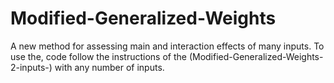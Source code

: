 # Modified-Generalized-Weights
A new method for assessing main and interaction effects of many inputs.
To use the, code follow the instructions of the (Modified-Generalized-Weights-2-inputs-) with any number of inputs.
